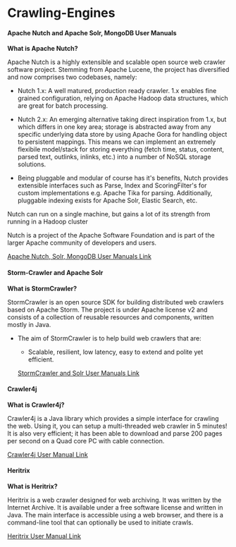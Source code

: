 # Crawling-Engines

#### Apache Nutch and Apache Solr, MongoDB User Manuals

**What is Apache Nutch?**

Apache Nutch is a highly extensible and scalable open source web crawler software project. Stemming from Apache Lucene, the project has diversified and now comprises two codebases, namely:

- Nutch 1.x: A well matured, production ready crawler. 1.x enables fine grained configuration, relying on Apache Hadoop data structures, which are great for batch processing.

- Nutch 2.x: An emerging alternative taking direct inspiration from 1.x, but which differs in one key area; storage is abstracted away from any specific underlying data store by using Apache Gora for handling object to persistent mappings. This means we can implement an extremely flexibile model/stack for storing everything (fetch time, status, content, parsed text, outlinks, inlinks, etc.) into a number of NoSQL storage solutions.

- Being pluggable and modular of course has it's benefits, Nutch provides extensible interfaces such as Parse, Index and ScoringFilter's for custom implementations e.g. Apache Tika for parsing. Additionally, pluggable indexing exists for Apache Solr, Elastic Search, etc.

Nutch can run on a single machine, but gains a lot of its strength from running in a Hadoop cluster

Nutch is a project of the Apache Software Foundation and is part of the larger Apache community of developers and users.

[Apache Nutch, Solr, MongoDB User Manuals Link](https://github.com/abhaymehtre/Crawling-Engines/blob/master/Apache%20Nutch%2C%20Solr%20MongoDB%20Readme.md)



#### Storm-Crawler and Apache Solr

**What is StormCrawler?**

StormCrawler is an open source SDK for building distributed web crawlers based on Apache Storm. The project is under Apache license v2 and consists of a collection of reusable resources and components, written mostly in Java.

- The aim of StormCrawler is to help build web crawlers that are:
  - Scalable, resilient, low latency, easy to extend and polite yet efficient.
  
  [StormCrawler and Solr User Manuals Link](https://github.com/abhaymehtre/Crawling-Engines/blob/master/Storm-Crawler%20and%20Solr%20User-Manual.md)
  
#### Crawler4j
  
**What is Crawler4j?**

Crawler4j is a Java library which provides a simple interface for crawling the web. Using it, you can setup a multi-threaded web crawler in 5 minutes! It is also very efficient; it has been able to download and parse 200 pages per second on a Quad core PC with cable connection.

[Crawler4j User Manual Link](https://github.com/abhaymehtre/Crawling-Engines/blob/master/Crawler4j%20User%20Manual.md) 

#### Heritrix

**What is Heritrix?**

Heritrix is a web crawler designed for web archiving. It was written by the Internet Archive. It is available under a free software license and written in Java. The main interface is accessible using a web browser, and there is a command-line tool that can optionally be used to initiate crawls. 

[Heritrix User Manual Link](https://github.com/abhaymehtre/Crawling-Engines/blob/master/Heritrix%20User%20Manual.md)

#
